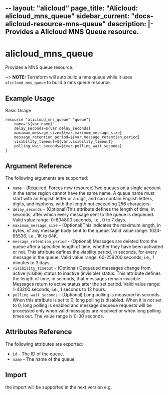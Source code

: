 --
layout: "alicloud"
page_title: "Alicloud: alicloud_mns_queue"
sidebar_current: "docs-alicloud-resource-mns-queue"
description: |-
  Provides a Alicloud MNS Queue resource.
---

# alicloud\_mns\_queue

Provides a MNS queue resource.

~> **NOTE:** Terraform will auto build a mns queue  while it uses `alicloud_mns_queue` to build a mns queue resource.

## Example Usage

Basic Usage

```
resource "alicloud_mns_queue" "queue"{
    name="${var.name}"
    delay_seconds=${var.delay_seconds}
    maximum_message_size=${var.maximum_message_size}
    message_retention_period=${var.message_retention_period}
    visibility_timeout=${var.visibility_timeout}
    polling_wait_seconds=${var.polling_wait_seconds}
}
```
## Argument Reference

The following arguments are supported:

* `name` - (Required, Forces new resource)Two queues on a single account in the same region cannot have the same name. A queue name must start with an English letter or a digit, and can contain English letters, digits, and hyphens, with the length not exceeding 256 characters.
* `delay_seconds` - (Optional)This attribute defines the length of time, in seconds, after which every message sent to the queue is dequeued. Valid value range: 0-604800 seconds, i.e., 0 to 7 days.
* `maximum_message_size` - (Optional)This indicates the maximum length, in bytes, of any message body sent to the queue. Valid value range: 1024-65536, i.e., 1K to 64K.
* `message_retention_period` - (Optional) Messages are deleted from the queue after a specified length of time, whether they have been activated or not. This attribute defines the viability period, in seconds, for every message in the queue. Valid value range: 60-259200 seconds, i.e., 1 minutes to 3 days.
* `visibility_timeout` - (Optional) Dequeued messages change from active (visible) status to inactive (invisible) status. This attribute defines the length of time, in seconds, that messages remain invisible. Messages return to active status after the set period. Valid value range: 1-43200 seconds, i.e., 1 seconds to 12 hours.
* `polling_wait_seconds` - (Optional) Long polling is measured in seconds. When this attribute is set to 0, long polling is disabled. When it is not set to 0, long polling is enabled and message dequeue requests will be processed only when valid messages are received or when long polling times out. The value range is 0-30 seconds.

## Attributes Reference

The following attributes are exported:

* `id` - The ID of the queue.
* `name` - The name of the queue.

## Import

the import will be supported in the next version e.g.
